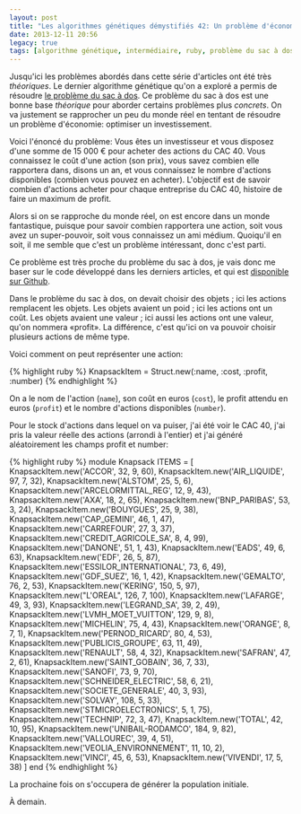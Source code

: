 ```yaml
---
layout: post
title: "Les algorithmes génétiques démystifiés 42: Un problème d'économie"
date: 2013-12-11 20:56
legacy: true
tags: [algorithme génétique, intermédiaire, ruby, problème du sac à dos, économie, investissement]
---
```




Jusqu'ici les problèmes abordés dans cette série d'articles ont été très
*théoriques*.  Le dernier algorithme génétique qu'on a exploré a permis de
résoudre
[le problème du sac à dos](http://lkdjiin.github.io/blog/2013/11/12/les-algorithmes-genetiques-demystifies-37-le-probleme-du-sac-a-dos/). Ce problème du sac à dos est une bonne base
*théorique* pour aborder certains problèmes plus *concrets*. On va justement
se rapprocher un peu du monde réel en tentant de résoudre un problème
d'économie: optimiser un investissement.

<!-- more -->

Voici l'énoncé du problème: Vous êtes un investisseur et vous disposez
d'une somme de 15 000 € pour acheter des actions du CAC 40.
Vous connaissez le coût
d'une action (son prix), vous savez combien elle rapportera dans, disons un
an, et vous connaissez le nombre d'actions disponibles (combien vous pouvez
en acheter). L'objectif est de savoir combien d'actions acheter pour chaque
entreprise du CAC 40, histoire de faire un maximum de profit.

Alors si on se rapproche du monde réel, on est encore dans un monde
fantastique, puisque pour savoir combien rapportera
une action, soit vous avez un super-pouvoir, soit vous connaissez un
ami médium. Quoiqu'il en soit, il me semble que c'est un problème intéressant,
donc c'est parti.

Ce problème est très proche du problème du sac à dos, je vais donc me baser
sur le code développé dans les derniers articles, et qui est
[disponible sur Github](https://github.com/lkdjiin/knapsack_genetic_algorithm/blob/master/knapsack3.rb).

Dans le problème du sac à dos, on devait choisir des objets ; ici les actions
remplacent les objets. Les objets avaient un poid ; ici les actions ont un
coût. Les objets avaient une valeur ; ici aussi les actions ont une
valeur, qu'on nommera «profit». La différence, c'est qu'ici on va pouvoir
choisir plusieurs actions de même type.

Voici comment on peut représenter une action:

{% highlight ruby %}
KnapsackItem = Struct.new(:name, :cost, :profit, :number)
{% endhighlight %}

On a le nom de l'action (`name`), son coût en euros (`cost`), le profit
attendu en euros (`profit`) et le nombre d'actions disponibles (`number`).

Pour le stock d'actions dans lequel on va puiser, j'ai été voir le CAC 40,
j'ai pris la valeur réelle des actions (arrondi à l'entier) et j'ai
généré aléatoirement les champs profit et number:

{% highlight ruby %}
module Knapsack
  ITEMS = [
    KnapsackItem.new('ACCOR', 32, 9, 60),
    KnapsackItem.new('AIR_LIQUIDE', 97, 7, 32),
    KnapsackItem.new('ALSTOM', 25, 5, 6),
    KnapsackItem.new('ARCELORMITTAL_REG', 12, 9, 43),
    KnapsackItem.new('AXA', 18, 2, 65),
    KnapsackItem.new('BNP_PARIBAS', 53, 3, 24),
    KnapsackItem.new('BOUYGUES', 25, 9, 38),
    KnapsackItem.new('CAP_GEMINI', 46, 1, 47),
    KnapsackItem.new('CARREFOUR', 27, 3, 37),
    KnapsackItem.new('CREDIT_AGRICOLE_SA', 8, 4, 99),
    KnapsackItem.new('DANONE', 51, 1, 43),
    KnapsackItem.new('EADS', 49, 6, 63),
    KnapsackItem.new('EDF', 26, 5, 87),
    KnapsackItem.new('ESSILOR_INTERNATIONAL', 73, 6, 49),
    KnapsackItem.new('GDF_SUEZ', 16, 1, 42),
    KnapsackItem.new('GEMALTO', 76, 2, 53),
    KnapsackItem.new('KERING', 150, 5, 97),
    KnapsackItem.new("L'OREAL", 126, 7, 100),
    KnapsackItem.new('LAFARGE', 49, 3, 93),
    KnapsackItem.new('LEGRAND_SA', 39, 2, 49),
    KnapsackItem.new('LVMH_MOET_VUITTON', 129, 9, 8),
    KnapsackItem.new('MICHELIN', 75, 4, 43),
    KnapsackItem.new('ORANGE', 8, 7, 1),
    KnapsackItem.new('PERNOD_RICARD', 80, 4, 53),
    KnapsackItem.new('PUBLICIS_GROUPE', 63, 11, 49),
    KnapsackItem.new('RENAULT', 58, 4, 32),
    KnapsackItem.new('SAFRAN', 47, 2, 61),
    KnapsackItem.new('SAINT_GOBAIN', 36, 7, 33),
    KnapsackItem.new('SANOFI', 73, 9, 70),
    KnapsackItem.new('SCHNEIDER_ELECTRIC', 58, 6, 21),
    KnapsackItem.new('SOCIETE_GENERALE', 40, 3, 93),
    KnapsackItem.new('SOLVAY', 108, 5, 33),
    KnapsackItem.new('STMICROELECTRONICS', 5, 1, 75),
    KnapsackItem.new('TECHNIP', 72, 3, 47),
    KnapsackItem.new('TOTAL', 42, 10, 95),
    KnapsackItem.new('UNIBAIL-RODAMCO', 184, 9, 82),
    KnapsackItem.new('VALLOUREC', 39, 4, 51),
    KnapsackItem.new('VEOLIA_ENVIRONNEMENT', 11, 10, 2),
    KnapsackItem.new('VINCI', 45, 6, 53),
    KnapsackItem.new('VIVENDI', 17, 5, 38)
  ]
end
{% endhighlight %}

La prochaine fois on s'occupera de générer la population initiale.





À demain.



